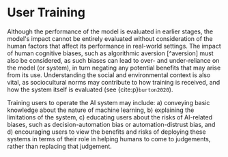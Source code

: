 # User Training

Although the performance of the model is evaluated in earlier stages, the model's impact cannot be entirely evaluated without consideration of the human factors that affect its performance in real-world settings. The impact of human cognitive biases, such as algorithmic aversion [^aversion] must also be considered, as such biases can lead to over- and under-reliance on the model (or system), in turn negating any potential benefits that may arise from its use. Understanding the social and environmental context is also vital, as sociocultural norms may contribute to how training is received, and how the system itself is evaluated (see {cite:p}`burton2020`).

<!-- - Reproducible and replicable science
- Explainable systems
- Returning to bias: algorithmic aversion -->

Training users to operate the AI system may include: a) conveying basic knowledge about the nature of machine learning, b) explaining the limitations of the system, c) educating users about the risks of AI-related biases, such as decision-automation bias or automation-distrust bias, and d) encouraging users to view the benefits and risks of deploying these systems in terms of their role in helping humans to come to judgements, rather than replacing that judgement.
